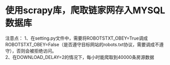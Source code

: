 # 使用scrapy库，爬取链家网存入MYSQL数据库

注意点：
1、在setting.py文件中，需要将ROBOTSTXT_OBEY=True调成ROBOTSTXT_OBEY=False（是否遵守目标网站的robots.txt协议，需要调成不遵守），否则会被拒绝访问。                            
2、在DOWNLOAD_DELAY=2的情况下，每小时能爬取到40000条房源数据
